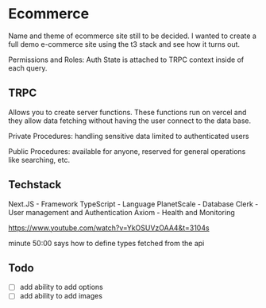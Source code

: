 # Ecommerce

Name and theme of ecommerce site still to be decided. I wanted to create a full demo e-commerce site using the t3 stack and see how it turns out.

Permissions and Roles: Auth State is attached to TRPC context inside of each query.

## TRPC
Allows you to create server functions. These functions run on vercel and they allow data fetching without having the user connect to the data base.

Private Procedures: handling sensitive data limited to authenticated users

Public Procedures: available for anyone, reserved for general operations like searching, etc.

## Techstack

Next.JS - Framework
TypeScript - Language
PlanetScale - Database
Clerk - User management and Authentication
Axiom - Health and Monitoring

https://www.youtube.com/watch?v=YkOSUVzOAA4&t=3104s

minute 50:00 says how to define types fetched from the api

## Todo

- [ ] add ability to add options
- [ ] add ability to add images